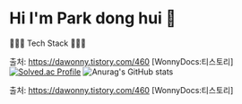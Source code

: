 # Hi I'm Park dong hui 👋

<!--
**doonghui/doonghui** is a ✨ _special_ ✨ repository because its `README.md` (this file) appears on your GitHub profile.

Here are some ideas to get you started:

- 🔭 I’m currently working on ...
- 🌱 I’m currently learning ...
- 👯 I’m looking to collaborate on ...
- 🤔 I’m looking for help with ...
- 💬 Ask me about ...
- 📫 How to reach me: ...
- 😄 Pronouns: ...
- ⚡ Fun fact: ...
-->

🧑🏻‍💻 Tech Stack 🧑🏻‍💻


출처: https://dawonny.tistory.com/460 [WonnyDocs:티스토리]
[![Solved.ac Profile](http://mazassumnida.wtf/api/v2/generate_badge?boj=louisp0215)](https://solved.ac/louisp0215/)
![Anurag's GitHub stats](https://github-readme-stats.vercel.app/api?username=doonghui&show_icons=true&theme=radical)



출처: https://dawonny.tistory.com/460 [WonnyDocs:티스토리]
